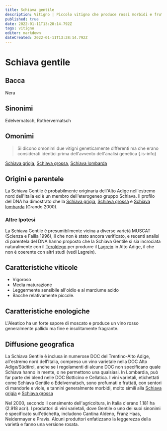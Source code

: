 ```yaml
---
title: Schiava gentile
description: Vitigno | Piccolo vitigno che produce rossi morbidi e fruttati in Alto Adige
published: true
date: 2022-01-11T13:28:14.792Z
tags: vitigno
editor: markdown
dateCreated: 2022-01-11T13:28:14.792Z
---
```


# Schiava gentile

## Bacca
Nera

## Sinonimi
Edelvernatsch, Rothervernatsch

## Omonimi
> Si dicono omonimi due vitigni geneticamente differenti ma che erano considerati identici prima dell'avvento dell'analisi genetica
{.is-info}

[Schiava grigia](/vitigni/Italia/schiava-grigia), [Schiava grossa](/vitigni/Italia/schiava-grossa), [Schiava lombarda](/vitigni/Italia/schiava-lombarda) 

## Origini e parentele
La Schiava Gentile è probabilmente originaria dell'Alto Adige nell'estremo nord dell'Italia ed è un membro dell'eterogeneo gruppo Schiava. Il profilo del DNA ha dimostrato che la [Schiava grigia](/vitigni/Italia/schiava-grigia), [Schiava grossa](/vitigni/Italia/schiava-grossa) e [Schiava lombarda](/vitigni/Italia/schiava-lombarda) (Grando 2000).

### Altre Ipotesi

La Schiava Gentile è presumibilmente vicina a diverse varietà MUSCAT (Scienza e Failla 1996), il che non è stato ancora verificato, e recenti analisi di parentela del DNA hanno proposto che la Schiava Gentile si sia incrociata naturalmente con il [Teroldego](/vitigni/Italia/teroldego) per produrre il [Lagrein](/vitigni/Italia/lagrein) in Alto Adige, il che non è coerente con altri studi (vedi Lagrein).

## Caratteristiche viticole
- Vigoroso
- Media maturazione 
- Leggermente sensibile all'oidio e al marciume acido
- Bacche relativamente piccole.

## Caratteristiche enologiche
L'Aleatico ha un forte sapore di moscato e produce un vino rosso generalmente pallido ma fine e insolitamente fragrante.

## Diffusione geografica

La Schiava Gentile è inclusa in numerose DOC del Trentino-Alto Adige, all'estremo nord dell'Italia, compreso un vino varietale nella DOC Alto Adige/Südtirol, anche se i regolamenti di alcune DOC non specificano quale Schiava hanno in mente, o ne permettono una qualsiasi. In Lombardia, può far parte dei blend nelle DOC Botticino e Cellatica. I vini varietali, etichettati come Schiava Gentile o Edelvernatsch, sono profumati e fruttati, con sentori di mandorle e viole, e tannini generalmente morbidi, molto simili alla [Schiava grigia](/vitigni/Italia/schiava-grigia) e [Schiava grossa](/vitigni/Italia/schiava-grossa)

Nel 2000, secondo il censimento dell'agricoltura, in Italia c'erano 1.181 ha (2.918 acri). I produttori di vini varietali, dove Gentile o uno dei suoi sinonimi è specificato sull'etichetta, includono Cantina Aldeno, Franz Haas, Neidermayer e Pravis. Alcuni produttori enfatizzano la leggerezza della varietà e fanno una versione rosata.